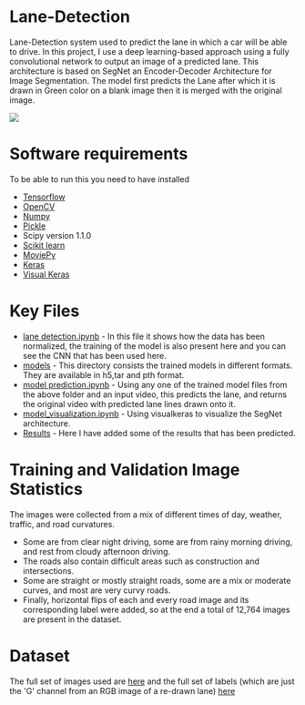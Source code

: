 # Lane-Detection
Lane-Detection system used to predict the lane in which a car will be able to drive. In this project, I use a deep learning-based approach using a fully convolutional network to output an image of a predicted lane. This architecture is based on SegNet an Encoder-Decoder Architecture for Image Segmentation. The model first predicts the Lane after which it is drawn in Green color on a blank image then it is merged with the original image.

  ![](https://github.com/Moddy2024/Lane-Detection/blob/main/gif.gif)

# Software requirements
To be able to run this you need to have installed
* [Tensorflow](https://www.tensorflow.org/tutorials)
* [OpenCV](https://opencv.org/)
* [Numpy](https://numpy.org/)
* [Pickle](https://docs.python.org/3/library/pickle.html)
* Scipy version 1.1.0
* [Scikit learn](https://scikit-learn.org/stable/)
* [MoviePy](https://pypi.org/project/moviepy/)
* [Keras](https://keras.io/)
* [Visual Keras](https://github.com/paulgavrikov/visualkeras/)

# Key Files
* [lane detection.ipynb](https://github.com/Moddy2024/Lane-Detection/blob/main/lane%20detection.ipynb) - In this file it shows how the data has been normalized, the training of the model is also present here and you can see the CNN that has been used here.
* [models](https://github.com/Moddy2024/Lane-Detection/tree/main/models) - This directory consists the trained models in different formats. They are available in h5,tar and pth format.
* [model prediction.ipynb](https://github.com/Moddy2024/Lane-Detection/blob/main/model%20prediction.ipynb) -  Using any one of the trained model files from the above folder and an input video, this predicts the lane, and returns the original video with predicted lane lines drawn onto it.
* [model_visualization.ipynb](https://github.com/Moddy2024/Lane-Detection/blob/main/model_visualization.ipynb) - Using visualkeras to visualize the SegNet  architecture.
* [Results](https://github.com/Moddy2024/Lane-Detection/tree/main/outputs) - Here I have added some of the results that has been predicted.

# Training and Validation Image Statistics
The images were collected from a mix of different times of day, weather, traffic, and road curvatures.
* Some are from clear night driving, some are from rainy morning driving, and rest from cloudy afternoon driving.
* The roads also contain difficult areas such as construction and intersections.
* Some are straight or mostly straight roads, some are a mix or moderate curves, and most are very curvy roads.
* Finally, horizontal flips of each and every road image and its corresponding label were added, so at the end a total of 12,764 images are present in the dataset.

# Dataset
The full set of images used are [here](https://www.dropbox.com/s/rrh8lrdclzlnxzv/full_CNN_train.p?dl=0) and the full set of labels (which are just the 'G' channel from an RGB image of a re-drawn lane) [here](https://www.dropbox.com/s/ak850zqqfy6ily0/full_CNN_labels.p?dl=0)

